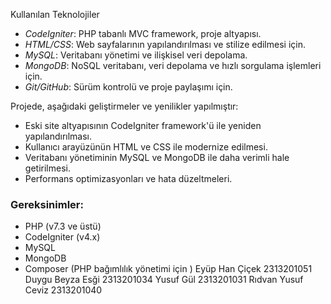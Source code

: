 Kullanılan Teknolojiler

- *CodeIgniter*: PHP tabanlı MVC framework, proje altyapısı.
- *HTML/CSS*: Web sayfalarının yapılandırılması ve stilize edilmesi için.
- *MySQL*: Veritabanı yönetimi ve ilişkisel veri depolama.
- *MongoDB*: NoSQL veritabanı, veri depolama ve hızlı sorgulama işlemleri için.
- *Git/GitHub*: Sürüm kontrolü ve proje paylaşımı için.

Projede, aşağıdaki geliştirmeler ve yenilikler yapılmıştır:
- Eski site altyapısının CodeIgniter framework'ü ile yeniden yapılandırılması.
- Kullanıcı arayüzünün HTML ve CSS ile modernize edilmesi.
- Veritabanı yönetiminin MySQL ve MongoDB ile daha verimli hale getirilmesi.
- Performans optimizasyonları ve hata düzeltmeleri.

### Gereksinimler:
- PHP (v7.3 ve üstü)
- CodeIgniter (v4.x)
- MySQL
- MongoDB
- Composer (PHP bağımlılık yönetimi için ) 
Eyüp Han Çiçek 2313201051
Duygu Beyza Esği 2313201034
Yusuf Gül 2313201031
Rıdvan Yusuf Ceviz 2313201040
